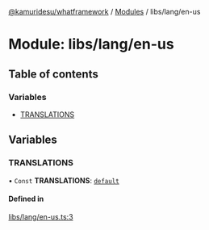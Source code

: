 [@kamuridesu/whatframework](../README.md) / [Modules](../modules.md) / libs/lang/en-us

# Module: libs/lang/en-us

## Table of contents

### Variables

- [TRANSLATIONS](libs_lang_en_us.md#translations)

## Variables

### TRANSLATIONS

• `Const` **TRANSLATIONS**: [`default`](../interfaces/libs_lang_interface.default.md)

#### Defined in

[libs/lang/en-us.ts:3](https://github.com/kamuridesu/WhatFramework/blob/01ee173/libs/lang/en-us.ts#L3)

